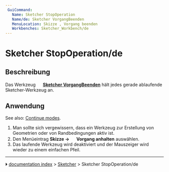 ```yaml
---
 GuiCommand:
   Name: Sketcher StopOperation
   Name/de: Sketcher VorgangBeenden
   MenuLocation: Skizze , Vorgang beenden
   Workbenches: Sketcher_Workbench/de
---
```


# Sketcher StopOperation/de



## Beschreibung

Das Werkzeug **<img src="images/Sketcher_StopOperation.svg" width=16px> [Sketcher VorgangBeenden](Sketcher_StopOperation/de.md)** hält jedes gerade ablaufende Sketcher-Werkzeug an.



## Anwendung

See also: [Continue modes](Sketcher_Workbench#Continue_modes.md).

1.  Man sollte sich vergewissern, dass ein Werkzeug zur Erstellung von Geometrien oder von Randbedingungen aktiv ist.
2.  Den Menüeintrag **Skizze → <img src="images/Sketcher_StopOperation.svg" width=16px> Vorgang anhalten** auswählen.
3.  Das laufende Werkzeug wird deaktiviert und der Mauszeiger wird wieder zu einem einfachen Pfeil.



---
⏵ [documentation index](../README.md) > [Sketcher](Sketcher_Workbench.md) > Sketcher StopOperation/de
